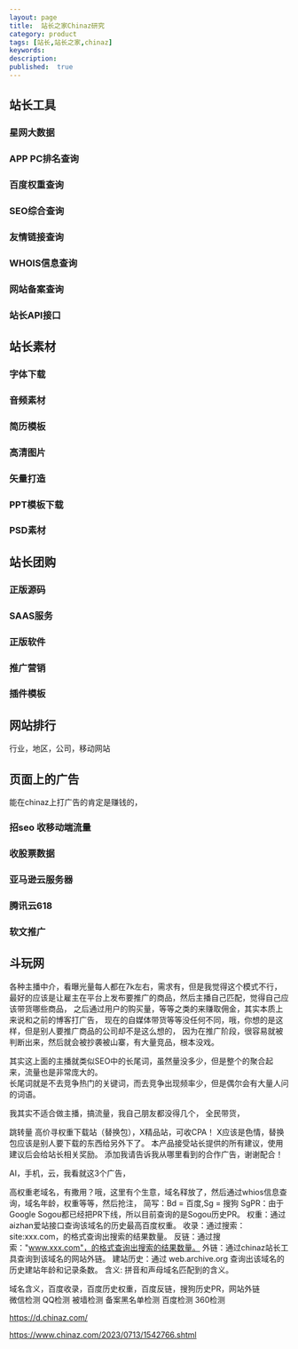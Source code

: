 ```yaml
---
layout: page
title:  站长之家Chinaz研究
category: product
tags: [站长,站长之家,chinaz]
keywords:
description:
published:  true
---
```



## 站长工具
### 星网大数据
### APP PC排名查询
### 百度权重查询
### SEO综合查询
### 友情链接查询
### WHOIS信息查询
### 网站备案查询
### 站长API接口

## 站长素材
### 字体下载
### 音频素材
### 简历模板
### 高清图片
### 矢量打造
### PPT模板下载
### PSD素材

## 站长团购
### 正版源码
### SAAS服务
### 正版软件
### 推广营销
### 插件模板

## 网站排行
行业，地区，公司，移动网站
## 页面上的广告
能在chinaz上打广告的肯定是赚钱的，
### 招seo 收移动端流量
### 收股票数据
### 亚马逊云服务器
### 腾讯云618
### 软文推广    
## 斗玩网
各种主播中介，看曝光量每人都在7k左右，需求有，但是我觉得这个模式不行，  
最好的应该是让雇主在平台上发布要推广的商品，然后主播自己匹配，觉得自己应该带货哪些商品，
之后通过用户的购买量，等等之类的来赚取佣金，其实本质上来说和之前的博客打广告，
现在的自媒体带货等等没任何不同，哦，你想的是这样，但是别人要推广商品的公司却不是这么想的，
因为在推广阶段，很容易就被判断出来，然后就会被抄袭被山寨，有大量竞品，根本没戏。

其实这上面的主播就类似SEO中的长尾词，虽然量没多少，但是整个的聚合起来，流量也是非常庞大的。  
长尾词就是不去竞争热门的关键词，而去竞争出现频率少，但是偶尔会有大量人问的词语。


我其实不适合做主播，搞流量，我自己朋友都没得几个，
全民带货，

跳转量
高价寻权重下载站（替换包），X精品站，可收CPA！ X应该是色情，替换包应该是别人要下载的东西给另外下了。
本产品接受站长提供的所有建议，使用建议后会给站长相关奖励。
添加我请告诉我从哪里看到的合作广告，谢谢配合！


AI，手机，云，我看就这3个广告，

高权重老域名，有撒用？哦，这里有个生意，域名释放了，然后通过whios信息查询，域名年龄，权重等等，然后抢注，
简写：Bd = 百度,Sg = 搜狗
SgPR：由于Google Sogou都已经把PR下线，所以目前查询的是Sogou历史PR。
权重：通过aizhan爱站接口查询该域名的历史最高百度权重。
收录：通过搜索：site:xxx.com，的格式查询出搜索的结果数量。
反链：通过搜索："www.xxx.com"，的格式查询出搜索的结果数量。
外链：通过chinaz站长工具查询到该域名的网站外链。
建站历史：通过 web.archive.org 查询出该域名的历史建站年龄和记录条数。
含义: 拼音和声母域名匹配到的含义。

域名含义，百度收录，百度历史权重，百度反链，搜狗历史PR，网站外链   
微信检测	QQ检测	被墙检测	备案黑名单检测	百度检测	360检测

https://d.chinaz.com/


https://www.chinaz.com/2023/0713/1542766.shtml



